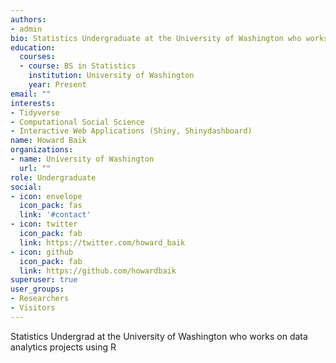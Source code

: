 ```yaml
---
authors:
- admin
bio: Statistics Undergraduate at the University of Washington who works on data analytics projects using R
education:
  courses:
  - course: BS in Statistics
    institution: University of Washington
    year: Present
email: ""
interests:
- Tidyverse
- Computational Social Science
- Interactive Web Applications (Shiny, Shinydashboard)
name: Howard Baik
organizations:
- name: University of Washington
  url: ""
role: Undergraduate 
social:
- icon: envelope
  icon_pack: fas
  link: '#contact'
- icon: twitter
  icon_pack: fab
  link: https://twitter.com/howard_baik
- icon: github
  icon_pack: fab
  link: https://github.com/howardbaik
superuser: true
user_groups:
- Researchers
- Visitors
---
```


Statistics Undergrad at the University of Washington who works on data analytics projects using R
